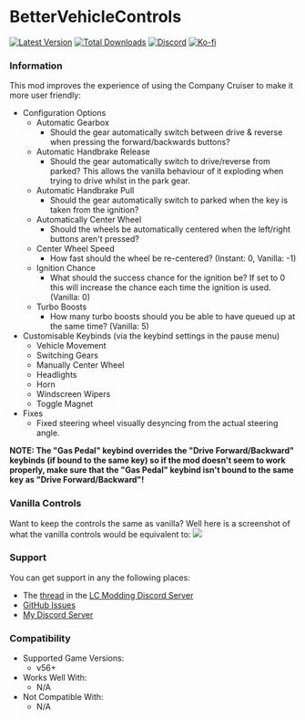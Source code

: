 # BetterVehicleControls

[![Latest Version](https://img.shields.io/thunderstore/v/Dev1A3/BetterVehicleControls?style=for-the-badge&logo=thunderstore&logoColor=white)](https://thunderstore.io/c/lethal-company/p/Dev1A3/BetterVehicleControls)
[![Total Downloads](https://img.shields.io/thunderstore/dt/Dev1A3/BetterVehicleControls?style=for-the-badge&logo=thunderstore&logoColor=white)](https://thunderstore.io/c/lethal-company/p/Dev1A3/BetterVehicleControls)
[![Discord](https://img.shields.io/discord/646323142737788928?style=for-the-badge&logo=discord&logoColor=white&label=Discord)](https://discord.gg/DZD2apDnMM)
[![Ko-fi](https://img.shields.io/badge/Donate-F16061.svg?style=for-the-badge&logo=ko-fi&logoColor=white&label=Ko-fi)](https://ko-fi.com/K3K8SOM8U)

### Information

This mod improves the experience of using the Company Cruiser to make it more user friendly:

- Configuration Options
  - Automatic Gearbox
    - Should the gear automatically switch between drive & reverse when pressing the forward/backwards buttons?
  - Automatic Handbrake Release
    - Should the gear automatically switch to drive/reverse from parked? This allows the vanilla behaviour of it exploding when trying to drive whilst in the park gear.
  - Automatic Handbrake Pull
    - Should the gear automatically switch to parked when the key is taken from the ignition?
  - Automatically Center Wheel
    - Should the wheels be automatically centered when the left/right buttons aren't pressed?
  - Center Wheel Speed
    - How fast should the wheel be re-centered? (Instant: 0, Vanilla: -1)
  - Ignition Chance
    - What should the success chance for the ignition be? If set to 0 this will increase the chance each time the ignition is used. (Vanilla: 0)
  - Turbo Boosts
    - How many turbo boosts should you be able to have queued up at the same time? (Vanilla: 5)
- Customisable Keybinds (via the keybind settings in the pause menu)
  - Vehicle Movement
  - Switching Gears
  - Manually Center Wheel
  - Headlights
  - Horn
  - Windscreen Wipers
  - Toggle Magnet
- Fixes
  - Fixed steering wheel visually desyncing from the actual steering angle.

**NOTE: The "Gas Pedal" keybind overrides the "Drive Forward/Backward" keybinds (if bound to the same key) so if the mod doesn't seem to work properly, make sure that the "Gas Pedal" keybind isn't bound to the same key as "Drive Forward/Backward"!**

### Vanilla Controls

Want to keep the controls the same as vanilla? Well here is a screenshot of what the vanilla controls would be equivalent to:
![](https://i.gyazo.com/0962779de88f44dbe72515c683c276d7.png)

### Support

You can get support in any the following places:

- The [thread](https://discord.com/channels/1168655651455639582/1256643307921084437) in the [LC Modding Discord Server](https://discord.gg/lcmod)
- [GitHub Issues](https://github.com/1A3Dev/LC-BetterVehicleControls/issues)
- [My Discord Server](https://discord.gg/DZD2apDnMM)

### Compatibility

- Supported Game Versions:
  - v56+
- Works Well With:
  - N/A
- Not Compatible With:
  - N/A

